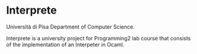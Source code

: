 # Interprete

Università di Pisa Department of Computer Science.

Interprete is a university project for Programming2 lab course that consists of the implementation of an Interpeter in Ocaml.
